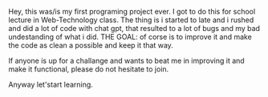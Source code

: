 Hey, this was/is my first programing project ever. I got to do this for school lecture in Web-Technology class. 
The thing is i started to late and i rushed and did a lot of code with chat gpt, that resulted to a lot of bugs and my bad undestanding of what i did. 
THE GOAL: of corse is to improve it and make the code as clean a possible and keep it that way. 

If anyone is up for a challange and wants to beat me in improving it and make it functional, please do not hesitate to join. 

Anyway let'start learning.
